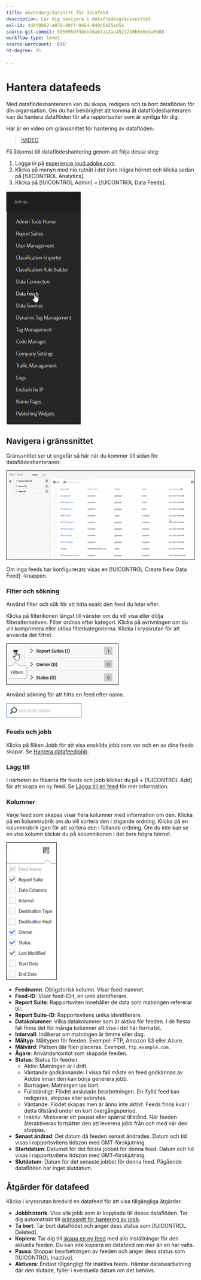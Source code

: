```yaml
---
title: Användargränssnitt för datafeed
description: Lär dig navigera i dataflödesgränssnittet.
exl-id: 4d4f0062-e079-48ff-9464-940c6425ad54
source-git-commit: 505995973beb2dab1ac2aa4521210b650e3a6988
workflow-type: tm+mt
source-wordcount: '636'
ht-degree: 1%

---
```


# Hantera datafeeds

Med dataflödeshanteraren kan du skapa, redigera och ta bort dataflöden för din organisation. Om du har behörighet att komma åt dataflödeshanteraren kan du hantera dataflöden för alla rapportsviter som är synliga för dig.

Här är en video om gränssnittet för hantering av dataflöden:

>[!VIDEO](https://video.tv.adobe.com/v/25452/?quality=12)

Få åtkomst till dataflödeshantering genom att följa dessa steg:

1. Logga in på [experience.loud.adobe.com](https://experiencecloud.adobe.com).
2. Klicka på menyn med nio rutnät i det övre högra hörnet och klicka sedan på [!UICONTROL Analytics].
3. Klicka på [!UICONTROL Admin] > [!UICONTROL Data Feeds].

![Meny för datafeed](assets/AdminMenu.png)

## Navigera i gränssnittet

Gränssnittet ser ut ungefär så här när du kommer till sidan för dataflödeshanteraren:

![Dataflöden](assets/feeds.png)

Om inga feeds har konfigurerats visas en [!UICONTROL Create New Data Feed] -knappen.

### Filter och sökning

Använd filter och sök för att hitta exakt den feed du letar efter.

Klicka på filterikonen längst till vänster om du vill visa eller dölja filteralternativen. Filter ordnas efter kategori. Klicka på avrivningen om du vill komprimera eller utöka filterkategorierna. Klicka i kryssrutan för att använda det filtret.

![Filter](assets/filters.jpg)

Använd sökning för att hitta en feed efter namn.

![Sök](assets/search.jpg)

### Feeds och jobb

Klicka på fliken Jobb för att visa enskilda jobb som var och en av dina feeds skapar. Se [Hantera datafeedjobb](df-manage-jobs.md).

### Lägg till

I närheten av flikarna för feeds och jobb klickar du på + [!UICONTROL Add] för att skapa en ny feed. Se [Lägga till en feed](create-feed.md) för mer information.

### Kolumner

Varje feed som skapas visar flera kolumner med information om den. Klicka på en kolumnrubrik om du vill sortera den i stigande ordning. Klicka på en kolumnrubrik igen för att sortera den i fallande ordning. Om du inte kan se en viss kolumn klickar du på kolumnikonen i det övre högra hörnet.

![Kolumnikon](assets/cols.jpg)

* **Feednamn**: Obligatorisk kolumn. Visar feed-namnet.
* **Feed-ID**: Visar feed-ID:t, en unik identifierare.
* **Report Suite**: Rapportsviten innehåller de data som matningen refererar till.
* **Report Suite-ID**: Rapportsvitens unika identifierare.
* **Datakolumner**: Vilka datakolumner som är aktiva för feeden. I de flesta fall finns det för många kolumner att visa i det här formatet.
* **Intervall**: Indikerar om matningen är timme eller dag.
* **Måltyp**: Måltypen för feeden. Exempel: FTP, Amazon S3 eller Azure.
* **Målvärd**: Platsen där filen placeras. Exempel, `ftp.example.com`.
* **Ägare**: Användarkontot som skapade feeden.
* **Status**: Status för feeden.
   * Aktiv: Matningen är i drift.
   * Väntande godkännande: I vissa fall måste en feed godkännas av Adobe innan den kan börja generera jobb.
   * Borttagen: Matningen tas bort.
   * Fullständigt: Flödet avslutade bearbetningen. En ifylld feed kan redigeras, stoppas eller avbrytas.
   * Väntande: Flödet skapas men är ännu inte aktivt. Feeds finns kvar i detta tillstånd under en kort övergångsperiod.
   * Inaktiv: Motsvarar ett pausat eller spärrat tillstånd. När feeden återaktiveras fortsätter den att leverera jobb från och med när den stoppas.
* **Senast ändrad**: Det datum då feeden senast ändrades. Datum och tid visas i rapportsvitens tidszon med GMT-förskjutning.
* **Startdatum**: Datumet för det första jobbet för denna feed. Datum och tid visas i rapportsvitens tidszon med GMT-förskjutning.
* **Slutdatum**: Datum för det senaste jobbet för denna feed. Pågående dataflöden har inget slutdatum.

## Åtgärder för datafeed

Klicka i kryssrutan bredvid en datafeed för att visa tillgängliga åtgärder.

* **Jobbhistorik**: Visa alla jobb som är kopplade till dessa dataflöden. Tar dig automatiskt till [gränssnitt för hantering av jobb](df-manage-jobs.md).
* **Ta bort**: Tar bort dataflödet och anger dess status som [!UICONTROL Deleted].
* **Kopiera**: Tar dig till [skapa en ny feed](create-feed.md) med alla inställningar för den aktuella feeden. Du kan inte kopiera en datafeed om mer än en har valts.
* **Pausa**: Stoppar bearbetningen av feeden och anger dess status som [!UICONTROL Inactive].
* **Aktivera**: Endast tillgängligt för inaktiva feeds. Hämtar databearbetning där den slutade, fyller i eventuella datum om det behövs.
